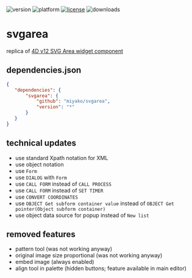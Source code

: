 ![version](https://img.shields.io/badge/version-20%2B-E23089)
![platform](https://img.shields.io/static/v1?label=platform&message=mac-intel%20|%20mac-arm%20|%20win-64&color=blue)
[![license](https://img.shields.io/github/license/miyako/svgarea)](LICENSE)
![downloads](https://img.shields.io/github/downloads/miyako/svgarea/total)

# svgarea
replica of [4D v12 SVG Area widget component](https://github.com/vdelachaux/SVG)

## dependencies.json

 ```json
{
    "dependencies": {
        "svgarea": {
            "github": "miyako/svgarea",
            "version": "*"
        }
    }
}
```

## technical updates 

* use standard Xpath notation for XML
* use object notation
* use `Form`
* use `DIALOG` with `Form`
* use `CALL FORM` instead of `CALL PROCESS`
* use `CALL FORM` instead of `SET TIMER`
* use `CONVERT COORDINATES`
* use `OBJECT Get subform container value` instead of `OBJECT Get pointer(Object subform container)`
* use object data source for popup instead of `New list`

## removed features

* pattern tool (was not working anyway)
* original image size proportional (was not working anyway)
* embed image (always enabled)
* align tool in palette (hidden buttons; feature available in main editor)
